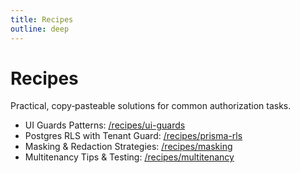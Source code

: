 ```yaml
---
title: Recipes
outline: deep
---
```


# Recipes

Practical, copy‑pasteable solutions for common authorization tasks.

- UI Guards Patterns: [/recipes/ui-guards](/recipes/ui-guards)
- Postgres RLS with Tenant Guard: [/recipes/prisma-rls](/recipes/prisma-rls)
- Masking & Redaction Strategies: [/recipes/masking](/recipes/masking)
- Multitenancy Tips & Testing: [/recipes/multitenancy](/recipes/multitenancy)
